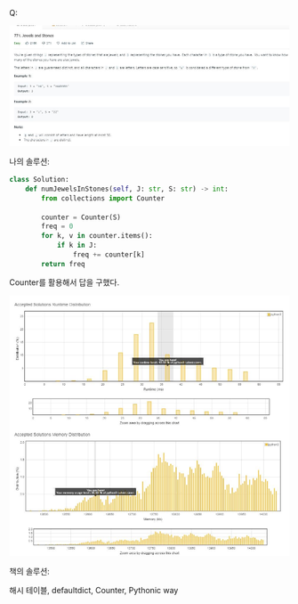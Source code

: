 Q:

![](./Figure/771(1).JPG)



나의 솔루션:

```python 
class Solution:
    def numJewelsInStones(self, J: str, S: str) -> int:
        from collections import Counter
        
        counter = Counter(S)
        freq = 0
        for k, v in counter.items():
            if k in J:
                freq += counter[k]
        return freq
```

Counter를 활용해서 답을 구했다.



![](./Figure/771(2).JPG)





책의 솔루션:

해시 테이블, defaultdict, Counter, Pythonic way